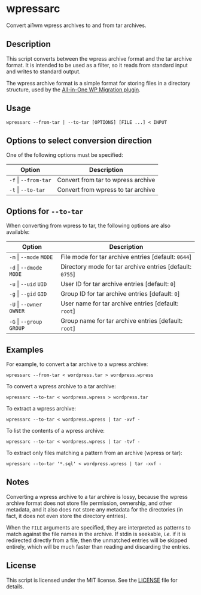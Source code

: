 # wpressarc

Convert ai1wm wpress archives to and from tar archives.

## Description

This script converts between the wpress archive format and the tar
archive format. It is intended to be used as a filter, so it reads from
standard input and writes to standard output.

The wpress archive format is a simple format for storing files in a
directory structure, used by the
[All-in-One WP Migration plugin](https://wordpress.org/plugins/all-in-one-wp-migration/).

## Usage

```
wpressarc --from-tar | --to-tar [OPTIONS] [FILE ...] < INPUT
```

## Options to select conversion direction

One of the following options must be specified:

| Option               | Description                        |
|----------------------|------------------------------------|
| `-f` \| `--from-tar` | Convert from tar to wpress archive |
| `-t` \| `--to-tar`   | Convert from wpress to tar archive |


## Options for `--to-tar`

When converting from wpress to tar, the following options are also available:

| Option                    | Description                                          |
|---------------------------|------------------------------------------------------|
| `-m` \| `--mode` `MODE`   | File mode for tar archive entries [default: `0644`]  |
| `-d` \| `--dmode` `MODE`  | Directory mode for tar archive entries [default: `0755`] |
| `-u` \| `--uid` `UID`     | User ID for tar archive entries [default: `0`]       |
| `-g` \| `--gid` `GID`     | Group ID for tar archive entries [default: `0`]      |
| `-U` \| `--owner` `OWNER` | User name for tar archive entries [default: `root`]  |
| `-G` \| `--group` `GROUP` | Group name for tar archive entries [default: `root`] |

## Examples

For example, to convert a tar archive to a wpress archive:

    wpressarc --from-tar < wordpress.tar > wordpress.wpress

To convert a wpress archive to a tar archive:

    wpressarc --to-tar < wordpress.wpress > wordpress.tar

To extract a wpress archive:

    wpressarc --to-tar < wordpress.wpress | tar -xvf -

To list the contents of a wpress archive:

    wpressarc --to-tar < wordpress.wpress | tar -tvf -

To extract only files matching a pattern from an archive (wpress or tar):

    wpressarc --to-tar '*.sql' < wordpress.wpress | tar -xvf -

## Notes

Converting a wpress archive to a tar archive is lossy, because the
wpress archive format does not store file permission, ownership,
and other metadata, and it also does not store any metadata for the
directories (in fact, it does not even store the directory entries).

When the `FILE` arguments are specified, they are interpreted as
patterns to match against the file names in the archive. If stdin
is seekable, *i.e.* if it is redirected directly from a file, then
the unmatched entries will be skipped entirely, which will be much
faster than reading and discarding the entries.

## License

This script is licensed under the MIT license. See the
[LICENSE](./LICENSE) file for details.
